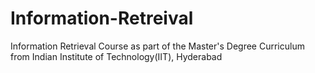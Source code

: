 # Information-Retreival
Information Retrieval Course as part of the Master's Degree Curriculum from Indian Institute of Technology(IIT), Hyderabad
